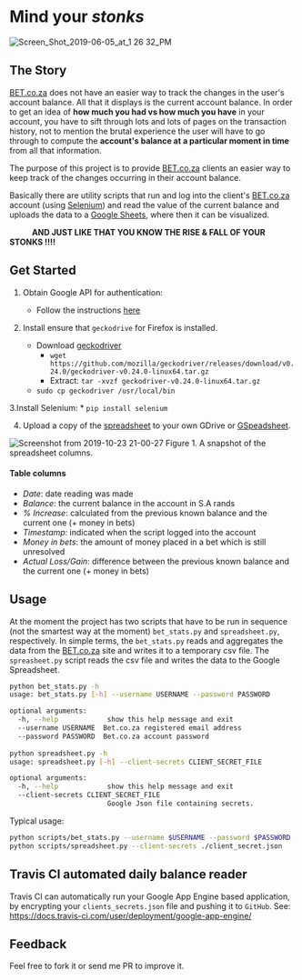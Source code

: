 # Mind your *stonks*


![Screen_Shot_2019-06-05_at_1 26 32_PM](https://user-images.githubusercontent.com/16665803/61865197-15e25e00-aed3-11e9-8541-4fff382916b7.jpg)

## The Story
[BET.co.za](https://bet.co.za) does not have an easier way to track the changes in the user's account balance. All that it displays is the current account balance. In order to get an idea of **how much you had vs how much you have** in your account, you have to sift through lots and lots of pages on the transaction history, not to mention the brutal experience the user will have to go through to compute the **account's balance at a particular moment in time** from all that information.

The purpose of this project is to provide [BET.co.za](https://bet.co.za) clients an easier way to keep track of the changes occurring in their account balance.

Basically there are utility scripts that run and log into the client's [BET.co.za](https://bet.co.za) account (using [Selenium](https://selenium-python.readthedocs.io/)) and read the value of the current balance and uploads the data to a [Google Sheets](https://docs.google.com/spreadsheets/u/0/), where then it can be visualized.


&nbsp;&nbsp;&nbsp;&nbsp;&nbsp;&nbsp;&nbsp;&nbsp;&nbsp; **AND JUST LIKE THAT YOU KNOW THE RISE & FALL OF YOUR STONKS !!!!**


## Get Started

1. Obtain Google API for authentication:
    *   Follow the instructions [here](https://gspread.readthedocs.io/en/latest/oauth2.html#oauth-credentials)

2. Install ensure that `geckodrive` for Firefox is installed.
    *   Download [geckodriver](https://github.com/mozilla/geckodriver)
        *   ```wget https://github.com/mozilla/geckodriver/releases/download/v0.24.0/geckodriver-v0.24.0-linux64.tar.gz```
        *   Extract: ```tar -xvzf geckodriver-v0.24.0-linux64.tar.gz```
    *   `sudo cp geckodriver /usr/local/bin`

3.Install Selenium:
    *   `pip install selenium`

4. Upload a copy of the [spreadsheet](https://docs.google.com/spreadsheets/d/1k--fJt5qC191RMHH3D2MbhRhaIJb__WTEBjOL1rcksc/edit?usp=sharing) to your own GDrive or [GSpeadsheet](https://docs.google.com/spreadsheets).

![Screenshot from 2019-10-23 21-00-27](https://user-images.githubusercontent.com/16665803/67426299-18d81200-f5da-11e9-94cd-105195975b3d.png)
Figure 1. A snapshot of the spreadsheet columns.

#### Table columns
   * *Date*: date reading was made
   * *Balance*: the current balance in the account in S.A rands
   * *% Increase*: calculated from the previous known balance and the current one (+ money in bets)
   * *Timestamp*: indicated when the script logged into the account
   * *Money in bets*: the amount of money placed in a bet which is still unresolved
   * *Actual Loss/Gain*: difference between the previous known balance and the current one (+ money in bets)


## Usage

At the moment the project has two scripts that have to be run in sequence (not the smartest way at the moment) `bet_stats.py` and `spreadsheet.py`, respectively. In simple terms, the `bet_stats.py` reads and aggregates the data from the [BET.co.za](https://bet.co.za) site and writes it to a temporary csv file. The `spreasheet.py` script reads the csv file and writes the data to the Google Spreadsheet.

```bash
python bet_stats.py -h
usage: bet_stats.py [-h] --username USERNAME --password PASSWORD

optional arguments:
  -h, --help            show this help message and exit
  --username USERNAME  Bet.co.za registered email address
  --password PASSWORD  Bet.co.za account password
  
python spreadsheet.py -h
usage: spreadsheet.py [-h] --client-secrets CLIENT_SECRET_FILE

optional arguments:
  -h, --help            show this help message and exit
  --client-secrets CLIENT_SECRET_FILE
                        Google Json file containing secrets.
```

Typical usage:
```bash
python scripts/bet_stats.py --username $USERNAME --password $PASSWORD
python scripts/spreadsheet.py --client-secrets ./client_secret.json
```

## Travis CI automated daily balance reader
Travis CI can automatically run your Google App Engine based application, by encrypting your `clients_secrets.json` file and pushing it to `GitHub`.
See: https://docs.travis-ci.com/user/deployment/google-app-engine/


## Feedback

Feel free to fork it or send me PR to improve it.
